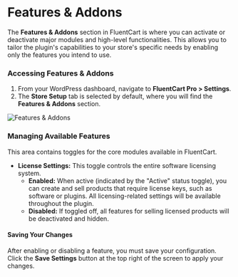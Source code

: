 # Features & Addons

The **Features & Addons** section in FluentCart is where you can activate or deactivate major modules and high-level functionalities. This allows you to tailor the plugin's capabilities to your store's specific needs by enabling only the features you intend to use.

### Accessing Features & Addons

1. From your WordPress dashboard, navigate to **FluentCart Pro > Settings**.
2. The **Store Setup** tab is selected by default, where you will find the **Features & Addons** section.

![Features & Addons](/images/settings-configuration/feature-addon/features-addons-1.png)

### Managing Available Features

This area contains toggles for the core modules available in FluentCart.

* **License Settings:** This toggle controls the entire software licensing system.
    * **Enabled:** When active (indicated by the "Active" status toggle), you can create and sell products that require license keys, such as software or plugins. All licensing-related settings will be available throughout the plugin.
    * **Disabled:** If toggled off, all features for selling licensed products will be deactivated and hidden.

#### Saving Your Changes

After enabling or disabling a feature, you must save your configuration. Click the **Save Settings** button at the top right of the screen to apply your changes.